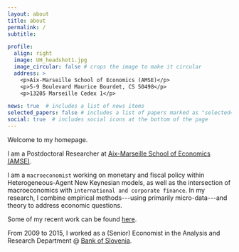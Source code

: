 ```yaml
---
layout: about
title: about
permalink: /
subtitle:

profile:
  align: right
  image: UH_headshot1.jpg
  image_circular: false # crops the image to make it circular
  address: >
    <p>Aix-Marseille School of Economics (AMSE)</p>
    <p>5-9 Boulevard Maurice Bourdet, CS 50498</p>
    <p>13205 Marseille Cedex 1</p>

news: true  # includes a list of news items
selected_papers: false # includes a list of papers marked as "selected={true}"
social: true  # includes social icons at the bottom of the page
---
```


Welcome to my homepage. 

I am a Postdoctoral Researcher at [Aix-Marseille School of Economics (AMSE)](https://www.amse-aixmarseille.fr/en).

I am a `macroeconomist` working on monetary and fiscal policy within Heterogeneous-Agent New Keynesian models, as well as the intersection of macroeconomics with `international and corporate finance`. In my research, I combine empirical methods---using primarily micro-data---and theory to address economic questions. 

Some of my recent work can be found [here](/publications/).  

From 2009 to 2015, I worked as a (Senior) Economist in the Analysis and Research Department @ [Bank of Slovenia](https://www.bsi.si/en).

